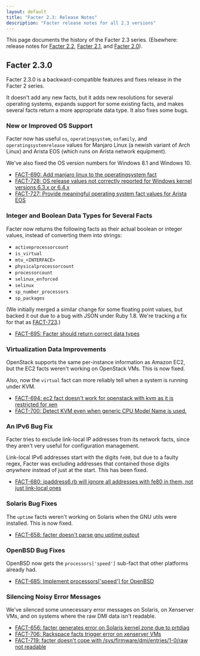 ```yaml
---
layout: default
title: "Facter 2.3: Release Notes"
description: "Facter release notes for all 2.3 versions"
---
```


This page documents the history of the Facter 2.3 series. (Elsewhere: release notes for [Facter 2.2](../2.2/release_notes.html), [Facter 2.1](../2.1/release_notes.html), and [Facter 2.0](../2.0/release_notes.html)).

Facter 2.3.0
-----

Facter 2.3.0 is a backward-compatible features and fixes release in the Facter 2 series.

It doesn't add any new facts, but it adds new resolutions for several operating systems, expands support for some existing facts, and makes several facts return a more appropriate data type. It also fixes some bugs.


### New or Improved OS Support

Facter now has useful `os`, `operatingsystem`, `osfamily`, and `operatingsystemrelease` values for Manjaro Linux (a newish variant of Arch Linux) and Arista EOS (which runs on Arista network equipment).

We've also fixed the OS version numbers for Windows 8.1 and Windows 10.

* [FACT-690: Add manjaro linux to the operatingsystem fact](https://tickets.puppetlabs.com/browse/FACT-690)
* [FACT-728: OS release values not correctly reported for Windows kernel versions 6.3.x or 6.4.x](https://tickets.puppetlabs.com/browse/FACT-728)
* [FACT-727: Provide meaningful operating system fact values for Arista EOS](https://tickets.puppetlabs.com/browse/FACT-727)

### Integer and Boolean Data Types for Several Facts

Facter now returns the following facts as their actual boolean or integer values, instead of converting them into strings:

* `activeprocessorcount`
* `is_virtual`
* `mtu_<INTERFACE>`
* `physicalprocessorcount`
* `processorcount`
* `selinux_enforced`
* `selinux`
* `sp_number_processors`
* `sp_packages`

(We initially merged a similar change for some floating point values, but backed it out due to a bug with JSON under Ruby 1.8. We're tracking a fix for that as [FACT-723](https://tickets.puppetlabs.com/browse/FACT-723).)

* [FACT-695: Facter should return correct data types](https://tickets.puppetlabs.com/browse/FACT-695)

### Virtualization Data Improvements

OpenStack supports the same per-instance information as Amazon EC2, but the EC2 facts weren't working on OpenStack VMs. This is now fixed.

Also, now the `virtual` fact can more reliably tell when a system is running under KVM.

* [FACT-694: ec2 fact doesn't work for openstack with kvm as it is restricted for xen](https://tickets.puppetlabs.com/browse/FACT-694)
* [FACT-700: Detect KVM even when generic CPU Model Name is used.](https://tickets.puppetlabs.com/browse/FACT-700)

### An IPv6 Bug Fix

Facter tries to exclude link-local IP addresses from its network facts, since they aren't very useful for configuration management.

Link-local IPv6 addresses start with the digits `fe80`, but due to a faulty regex, Facter was excluding addresses that contained those digits _anywhere_ instead of just at the start. This has been fixed.

* [FACT-680: ipaddress6.rb will ignore all addresses with fe80 in them, not just link-local ones](https://tickets.puppetlabs.com/browse/FACT-680)

### Solaris Bug Fixes

The `uptime` facts weren't working on Solaris when the GNU utils were installed. This is now fixed.

* [FACT-658: facter doesn't parse gnu uptime output](https://tickets.puppetlabs.com/browse/FACT-658)

### OpenBSD Bug Fixes

OpenBSD now gets the `processors['speed']` sub-fact that other platforms already had.

* [FACT-685: Implement processors['speed'] for OpenBSD](https://tickets.puppetlabs.com/browse/FACT-685)

### Silencing Noisy Error Messages

We've silenced some unnecessary error messages on Solaris, on Xenserver VMs, and on systems where the raw DMI data isn't readable.

* [FACT-656: facter generates error on Solaris kernel zone due to prtdiag](https://tickets.puppetlabs.com/browse/FACT-656)
* [FACT-706: Rackspace facts trigger error on xenserver VMs](https://tickets.puppetlabs.com/browse/FACT-706)
* [FACT-719: facter doesn't cope with /sys/firmware/dmi/entries/1-0/raw not readable](https://tickets.puppetlabs.com/browse/FACT-719)
